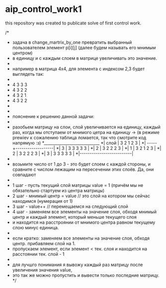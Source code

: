 # aip_control_work1
this repository was created to publicate solve of first control work.

/*
* задача в change_martrix_by_one превратить выбранный пользователем элемент p[i][j] (далее будем называть его мнимым центром) 
* в единицу и с каждым слоем в матрице увеличивать это значение.
* 
* например в матрица 4х4, для элемента с индексом 2,3 будет выглядеть так:
* 
* 4 3 3 3
* 4 3 2 2
* 4 3 2 1
* 4 3 2 2
* 
* 
* пояснение к решению данной задачи:
* 
* разобьем матрицу на слои, слой увеличивается на единицу, каждый раз, когда мы отступаем от мнимого цетра на единицу -> (в режиме prewiev к сожалению таблица ломается, так что смотрите код напрямую :з)
*____________________________
*| слой | 3   2   1   2   3 |
*| -----+-------------------|
*|   3  | 3   3   3   3   3 |
*|   2  | 3   2   2   2   3 |
*|   1  | 3   2   1   2   3 |
*|   2  | 3   2   2   2   3 |
*|   3  | 3   3   3   3   3 |
*|--------------------------|
* 
* возьмите число от 1 до 3 - это будет слоем с каждой стороны, и сравните с числом лежащим на пересечении этих слоёв. Да, они совпадают
* 
* 1 шаг - пусть текущий слой матрицы value = 1 (причём мы не обязательно стартуем из центра матрицы)
* 2 шаг - мнимый центр = value // это слой на котором мы сейчас находимся (нумерация от 1)
* 3 шаг - value++ // перемещаемся на следующий слой
* 4 шаг - заменяем все элементы на значение слоя, обходя мнимый центр и каждый элемент, который меньше текущего слоя
* и находится на расстроянии от мнимого центра равном текущему слою минус единица.
* 
* если кратко: заменяем все элементы на значение слоя, обходя центр. прибавляем слой на 1.
* пропускаем элемент, если элемент < тек. слоя и находится на расстоянии тек. слой - 1
* 
* для лучшго понимания я вывожу каждый раз матрицу после увеличения значения value, 
* это так же можно пропустить и вывести только последние  матрицу.
*/
